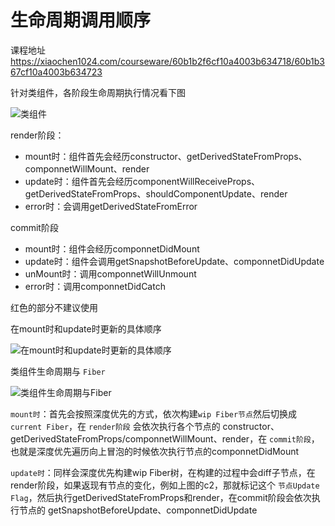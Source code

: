 # 生命周期调用顺序

课程地址
<https://xiaochen1024.com/courseware/60b1b2f6cf10a4003b634718/60b1b367cf10a4003b634723>

针对类组件，各阶段生命周期执行情况看下图

![类组件](https://xiaochen1024.com/20210529105841.png)

render阶段：

- mount时：组件首先会经历constructor、getDerivedStateFromProps、componnetWillMount、render
- update时：组件首先会经历componentWillReceiveProps、getDerivedStateFromProps、shouldComponentUpdate、render
- error时：会调用getDerivedStateFromError

commit阶段

- mount时：组件会经历componnetDidMount
- update时：组件会调用getSnapshotBeforeUpdate、componnetDidUpdate
- unMount时：调用componnetWillUnmount
- error时：调用componnetDidCatch

红色的部分不建议使用

在mount时和update时更新的具体顺序

![在mount时和update时更新的具体顺序](https://xiaochen1024.com/20210529105844.png)

类组件生命周期与 `Fiber`

![类组件生命周期与Fiber](https://xiaochen1024.com/20210529105850.png)

`mount时`：首先会按照深度优先的方式，依次构建`wip Fiber节点`然后切换成 `current Fiber`，在 `render阶段` 会依次执行各个节点的 constructor、getDerivedStateFromProps/componnetWillMount、render，在 `commit阶段`，也就是深度优先遍历向上冒泡的时候依次执行节点的componnetDidMount

`update时`：同样会深度优先构建wip Fiber树，在构建的过程中会diff子节点，在render阶段，如果返现有节点的变化，例如上图的c2，那就标记这个 `节点Update Flag`，然后执行getDerivedStateFromProps和render，在commit阶段会依次执行节点的 getSnapshotBeforeUpdate、componnetDidUpdate